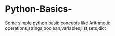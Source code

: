 # Python-Basics-
Some simple python basic concepts like Arithmetic operations,strings,boolean,variables,list,sets,dict
